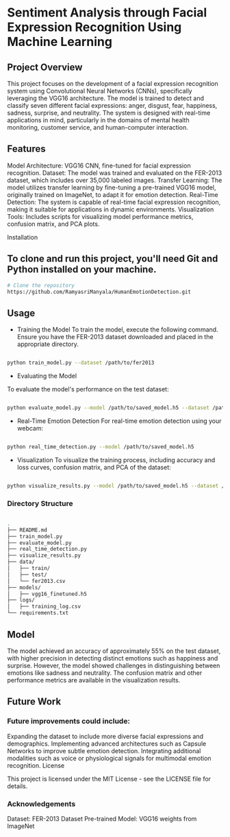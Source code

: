 # Sentiment Analysis through Facial Expression Recognition Using Machine Learning

## Project Overview ##

This project focuses on the development of a facial expression recognition system using Convolutional Neural Networks (CNNs), specifically leveraging the VGG16 architecture. The model is trained to detect and classify seven different facial expressions: anger, disgust, fear, happiness, sadness, surprise, and neutrality. The system is designed with real-time applications in mind, particularly in the domains of mental health monitoring, customer service, and human-computer interaction.

## Features ##

Model Architecture: VGG16 CNN, fine-tuned for facial expression recognition.
Dataset: The model was trained and evaluated on the FER-2013 dataset, which includes over 35,000 labeled images.
Transfer Learning: The model utilizes transfer learning by fine-tuning a pre-trained VGG16 model, originally trained on ImageNet, to adapt it for emotion detection.
Real-Time Detection: The system is capable of real-time facial expression recognition, making it suitable for applications in dynamic environments.
Visualization Tools: Includes scripts for visualizing model performance metrics, confusion matrix, and PCA plots.

Installation

##  To clone and run this project, you'll need Git and Python installed on your machine. ##

``` bash
# Clone the repository
https://github.com/RamyasriManyala/HumanEmotionDetection.git

```

## Usage ##

- Training the Model
To train the model, execute the following command. Ensure you have the FER-2013 dataset downloaded and placed in the appropriate directory.

```bash

python train_model.py --dataset /path/to/fer2013

```
- Evaluating the Model

To evaluate the model's performance on the test dataset:

```bash

python evaluate_model.py --model /path/to/saved_model.h5 --dataset /path/to/fer2013/test

```

- Real-Time Emotion Detection
For real-time emotion detection using your webcam:
```bash

python real_time_detection.py --model /path/to/saved_model.h5
```
- Visualization
To visualize the training process, including accuracy and loss curves, confusion matrix, and PCA of the dataset:

```bash

python visualize_results.py --model /path/to/saved_model.h5 --dataset /path/to/fer2013/test

```
### Directory Structure ###
```bash

.
├── README.md
├── train_model.py
├── evaluate_model.py
├── real_time_detection.py
├── visualize_results.py
├── data/
│   ├── train/
│   ├── test/
│   └── fer2013.csv
├── models/
│   ├── vgg16_finetuned.h5
├── logs/
│   ├── training_log.csv
└── requirements.txt

```
## Model  ##

The model achieved an accuracy of approximately 55% on the test dataset, with higher precision in detecting distinct emotions such as happiness and surprise. However, the model showed challenges in distinguishing between emotions like sadness and neutrality. The confusion matrix and other performance metrics are available in the visualization results.

 ## Future Work ##

### Future improvements could include: ###

Expanding the dataset to include more diverse facial expressions and demographics.
Implementing advanced architectures such as Capsule Networks to improve subtle emotion detection.
Integrating additional modalities such as voice or physiological signals for multimodal emotion recognition.
License

This project is licensed under the MIT License - see the LICENSE file for details.

### Acknowledgements ###

Dataset: FER-2013 Dataset
Pre-trained Model: VGG16 weights from ImageNet
